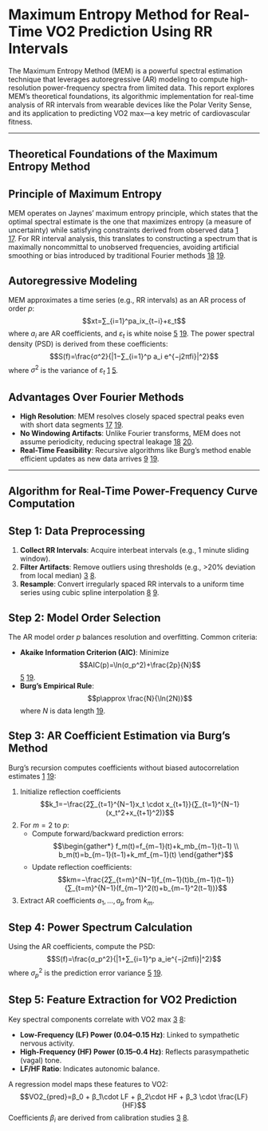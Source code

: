 # Maximum Entropy Method for Real-Time VO2 Prediction Using RR Intervals

The Maximum Entropy Method (MEM) is a powerful spectral estimation technique that leverages autoregressive (AR) modeling to compute high-resolution power-frequency spectra from limited data. This report explores MEM’s theoretical foundations, its algorithmic implementation for real-time analysis of RR intervals from wearable devices like the Polar Verity Sense, and its application to predicting VO2 max—a key metric of cardiovascular fitness.

---
## Theoretical Foundations of the Maximum Entropy Method

## Principle of Maximum Entropy

MEM operates on Jaynes’ maximum entropy principle, which states that the optimal spectral estimate is the one that maximizes entropy (a measure of uncertainty) while satisfying constraints derived from observed data [1](http://arxiv.org/pdf/2106.09499.pdf) [17](https://en.wikipedia.org/wiki/Maximum_entropy_spectral_estimation). For RR interval analysis, this translates to constructing a spectrum that is maximally noncommittal to unobserved frequencies, avoiding artificial smoothing or bias introduced by traditional Fourier methods [18](https://pmc.ncbi.nlm.nih.gov/articles/PMC3723481/) [19](https://sepwww.stanford.edu/data/media/public/docs/sep134/jim2/paper.pdf).
## Autoregressive Modeling
MEM approximates a time series (e.g., RR intervals) as an AR process of order $p$:
$$xt=∑_{i=1}^pa_ix_{t−i}+ε_t$$
where $a_i$ are AR coefficients, and $ε_t$ is white noise [5](https://en.wikipedia.org/wiki/Autoregressive_model) [19](https://sepwww.stanford.edu/data/media/public/docs/sep134/jim2/paper.pdf). The power spectral density (PSD) is derived from these coefficients:
$$S(f)=\frac{σ^2}{|1−∑_{i=1}^p a_i e^{−j2πfi}|^2}$$
where $σ^2$ is the variance of $ε_t$ [1](http://arxiv.org/pdf/2106.09499.pdf) [5](https://en.wikipedia.org/wiki/Autoregressive_model).
## Advantages Over Fourier Methods

- **High Resolution**: MEM resolves closely spaced spectral peaks even with short data segments [17](https://en.wikipedia.org/wiki/Maximum_entropy_spectral_estimation) [19](https://sepwww.stanford.edu/data/media/public/docs/sep134/jim2/paper.pdf).
- **No Windowing Artifacts**: Unlike Fourier transforms, MEM does not assume periodicity, reducing spectral leakage [18](https://pmc.ncbi.nlm.nih.gov/articles/PMC3723481/) [20](https://arxiv.org/abs/1106.3985).
- **Real-Time Feasibility**: Recursive algorithms like Burg’s method enable efficient updates as new data arrives [9](https://pubmed.ncbi.nlm.nih.gov/9470368/) [19](https://sepwww.stanford.edu/data/media/public/docs/sep134/jim2/paper.pdf).

---
## Algorithm for Real-Time Power-Frequency Curve Computation

## Step 1: Data Preprocessing

1. **Collect RR Intervals**: Acquire interbeat intervals (e.g., 1 minute sliding window).
2. **Filter Artifacts**: Remove outliers using thresholds (e.g., >20% deviation from local median) [3](https://pmc.ncbi.nlm.nih.gov/articles/PMC3834240/) [8](https://pmc.ncbi.nlm.nih.gov/articles/PMC9663313/).
3. **Resample**: Convert irregularly spaced RR intervals to a uniform time series using cubic spline interpolation [8](https://pmc.ncbi.nlm.nih.gov/articles/PMC9663313/) [9](https://pubmed.ncbi.nlm.nih.gov/9470368/).

## Step 2: Model Order Selection

The AR model order _p_ balances resolution and overfitting. Common criteria:

- **Akaike Information Criterion (AIC)**: Minimize $$AIC(p)=\ln⁡(σ_p^2)+\frac{2p}{N}$$[5](https://en.wikipedia.org/wiki/Autoregressive_model) [19](https://sepwww.stanford.edu/data/media/public/docs/sep134/jim2/paper.pdf).
- **Burg’s Empirical Rule**: $$p\approx \frac{N}{\ln⁡(2N)}$$where $N$ is data length [19](https://sepwww.stanford.edu/data/media/public/docs/sep134/jim2/paper.pdf).

## Step 3: AR Coefficient Estimation via Burg’s Method

Burg’s recursion computes coefficients without biased autocorrelation estimates [1](http://arxiv.org/pdf/2106.09499.pdf) [19](https://sepwww.stanford.edu/data/media/public/docs/sep134/jim2/paper.pdf):

1. Initialize reflection coefficients $$k_1=−\frac{2∑_{t=1}^{N−1}x_t \cdot x_{t+1}}{∑_{t=1}^{N−1}(x_t^2+x_{t+1}^2)}$$
2. For $m=2$ to $p$:
	- Compute forward/backward prediction errors: 
$$\begin{gather*}
f_m(t)=f_{m−1}(t)+k_mb_{m−1}(t−1) \\ 
b_m(t)=b_{m−1}(t−1)+k_mf_{m−1}(t)
\end{gather*}$$
    - Update reflection coefficients:
$$km=−\frac{2∑_{t=m}^{N−1}f_{m−1}(t)b_{m−1}(t−1)}{∑_{t=m}^{N−1}(f_{m−1}^2(t)+b_{m−1}^2(t−1))}$$
3. Extract AR coefficients $a_1,...,a_p$ from $k_m$.
## Step 4: Power Spectrum Calculation

Using the AR coefficients, compute the PSD:
$$S(f)=\frac{σ_p^2}{|1+∑_{i=1}^p a_ie^{−j2πfi}|^2}$$
where $σ_p^2$ is the prediction error variance [5](https://en.wikipedia.org/wiki/Autoregressive_model) [19](https://sepwww.stanford.edu/data/media/public/docs/sep134/jim2/paper.pdf).
## Step 5: Feature Extraction for VO2 Prediction

Key spectral components correlate with VO2 max [3](https://pmc.ncbi.nlm.nih.gov/articles/PMC3834240/) [8](https://pmc.ncbi.nlm.nih.gov/articles/PMC9663313/):
- **Low-Frequency (LF) Power (0.04–0.15 Hz)**: Linked to sympathetic nervous activity.
- **High-Frequency (HF) Power (0.15–0.4 Hz)**: Reflects parasympathetic (vagal) tone.
- **LF/HF Ratio**: Indicates autonomic balance.

A regression model maps these features to VO2:
$$VO2_{pred}=β_0 + β_1\cdot LF + β_2\cdot HF + β_3 \cdot \frac{LF}{HF}$$
Coefficients $β_i$ are derived from calibration studies [3](https://pmc.ncbi.nlm.nih.gov/articles/PMC3834240/) [8](https://pmc.ncbi.nlm.nih.gov/articles/PMC9663313/).